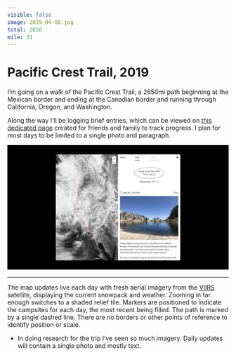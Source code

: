 ```yaml
---
visible: false
image: 2019-04-08.jpg
total: 2650
mile: 31
---
```


# Pacific Crest Trail, 2019

I’m going on a walk of the Pacific Crest Trail, a 2650mi path beginning at the Mexican border and ending at the Canadian border and running through California, Oregon, and Washington.

Along the way I’ll be logging brief entries, which can be viewed on [this dedicated page](/pct) created for friends and family to track progress. I plan for most days to be limited to a single photo and paragraph.

![r:56.25](preview.jpg)

---

The map updates live each day with fresh aerial imagery from the [VIIRS](https://ncc.nesdis.noaa.gov/VIIRS/) satellite, displaying the current snowpack and weather. Zooming in far enough switches to a shaded relief tile. Markers are positioned to indicate the campsites for each day, the most recent being filled. The path is marked by a single dashed line. There are no borders or other points of reference to identify position or scale.

<!-- more -->

- In doing research for the trip I’ve seen so much imagery. Daily updates will contain a single photo and mostly text.